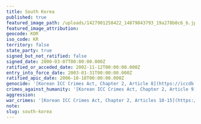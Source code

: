 ```yaml
---
title: South Korea
published: true
featured_image_path: /uploads/1427901258422_14879843793_19a278b0c6_b.jpg
featured_image_attribution:
geocode: KOR
iso_code: KR
territory: false
state_party: true
signed_but_not_ratified: false
signed_date: 2000-03-07T00:00:00.000Z
ratified_or_acceded_date: 2002-11-12T00:00:00.000Z
entry_into_force_date: 2003-01-31T00:00:00.000Z
ratified_apic_date: 2006-10-18T00:00:00.000Z
genocide: '[Korean ICC Crimes Act, Chapter 2, Article 8](https://iccdb.hrlc.net/data/doc/206/keyword/46/)'
crimes_against_humanity: '[Korean ICC Crimes Act, Chapter 2, Article 9](https://iccdb.hrlc.net/data/doc/206/keyword/13/)'
aggression:
war_crimes: '[Korean ICC Crimes Act, Chapter 2, Articles 10-15](https://iccdb.hrlc.net/data/doc/206/keyword/145/)'
note:
slug: south-korea
---
```



